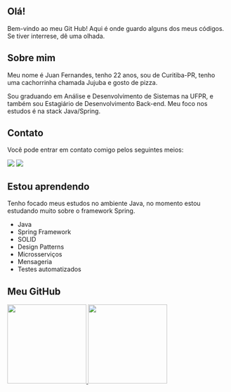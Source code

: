 ## Olá!
Bem-vindo ao meu Git Hub! Aqui é onde guardo alguns dos meus códigos. Se tiver interrese, dê uma olhada.

## Sobre mim
Meu nome é Juan Fernandes, tenho 22 anos, sou de Curitiba-PR, tenho uma cachorrinha chamada Jujuba e gosto de pizza.

Sou graduando em Análise e Desenvolvimento de Sistemas na UFPR, e também sou Estagiário de Desenvolvimento Back-end.
Meu foco nos estudos é na stack Java/Spring.

## Contato 
Você pode entrar em contato comigo pelos seguintes meios:
<div>
<a href ="mailto:juanfernandesrrm@gmail.com"><img src="https://img.shields.io/badge/Gmail-D14836?style=for-the-badge&logo=gmail&logoColor=white" target="_blank"></a>
<a href="https://www.linkedin.com/in/juan-fernandes/" target="_blank"><img src="https://img.shields.io/badge/-LinkedIn-%230077B5?style=for-the-badge&logo=linkedin&logoColor=white" target="_blank"></a>  
</div>

## Estou aprendendo
Tenho focado meus estudos no ambiente Java, no momento estou estudando muito sobre o framework Spring.

- Java
- Spring Framework
- SOLID
- Design Patterns
- Microsserviços
- Mensageria
- Testes automatizados
   
## Meu GitHub   
<div>
<a href="https://github.com/juanfernandes-rrm">
<img height="180em" src="https://github-readme-stats.vercel.app/api/top-langs/?username=juanfernandes-rrm&layout=compact&langs_count=7&theme=dracula"/>
<img height="180em" src="https://github-readme-stats.vercel.app/api?username=juanfernandes-rrm&show_icons=true&theme=dracula&include_all_commits=true&count_private=true"/>
</div>
